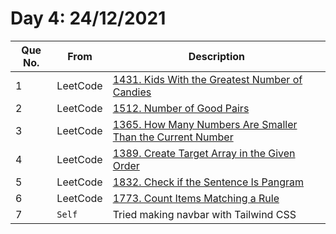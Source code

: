 # Day 4: 24/12/2021

| Que No. | From | Description |
| --- | --- | --- |
| 1 | LeetCode | [1431. Kids With the Greatest Number of Candies](https://leetcode.com/problems/kids-with-the-greatest-number-of-candies/) |
| 2 | LeetCode | [1512. Number of Good Pairs](https://leetcode.com/problems/number-of-good-pairs/) |
| 3 | LeetCode | [1365. How Many Numbers Are Smaller Than the Current Number](https://leetcode.com/problems/how-many-numbers-are-smaller-than-the-current-number/) |
| 4 | LeetCode | [1389. Create Target Array in the Given Order](https://leetcode.com/problems/create-target-array-in-the-given-order/) |
| 5 | LeetCode | [1832. Check if the Sentence Is Pangram](https://leetcode.com/problems/check-if-the-sentence-is-pangram/) |
| 6 | LeetCode | [1773. Count Items Matching a Rule](https://leetcode.com/problems/count-items-matching-a-rule/) |
| 7 | `Self`| Tried making navbar with Tailwind CSS |
